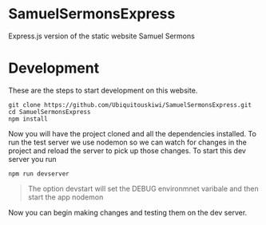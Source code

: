 # SamuelSermonsExpress
Express.js version of the static website Samuel Sermons

# Development
These are the steps to start development on this website.

```
git clone https://github.com/Ubiquitouskiwi/SamuelSermonsExpress.git
cd SamuelSermonsExpress
npm install
```

Now you will have the project cloned and all the dependencies installed. To run the 
test server we use nodemon so we can watch for changes in the project and reload the
server to pick up those changes. To start this dev server you run

```
npm run devserver
```

>The option devstart will set the DEBUG environmnet varibale and then start the app
>nodemon

Now you can begin making changes and testing them on the dev server.
